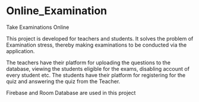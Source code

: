 # Online_Examination
Take Examinations Online

This project is developed for teachers and students.
It solves the problem of Examination stress, thereby making examinations to be conducted via the application.

The teachers have their platform for uploading the questions to the database, viewing the students eligible for the exams, disabling account of every student etc.
The students have their platform for registering for the quiz and answering the quiz from the Teacher.

Firebase and Room Database are used in this project
